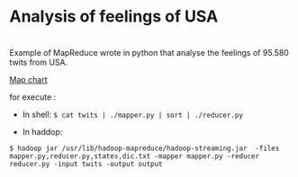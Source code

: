 # Analysis of feelings of USA
#
#
Example of MapReduce wrote in python that analyse the feelings of 95.580 twits from USA.

[Map chart](https://venancioromero.github.io/Analysis-of-feelings-USA/)

for execute : 

- In shell:
```$ cat twits | ./mapper.py | sort | ./reducer.py```

- In haddop:

```$ hadoop jar /usr/lib/hadoop-mapreduce/hadoop-streaming.jar  -files mapper.py,reducer.py,states,dic.txt -mapper mapper.py -reducer reducer.py -input twits -output output ```
